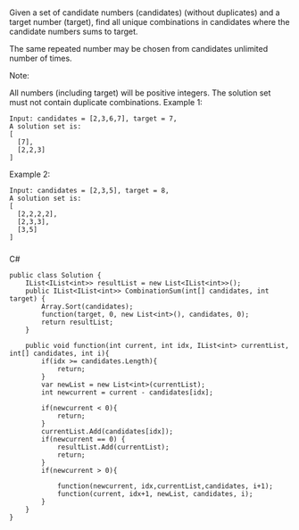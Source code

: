 ###
Given a set of candidate numbers (candidates) (without duplicates) and a target number (target), find all unique combinations in candidates where the candidate numbers sums to target.

The same repeated number may be chosen from candidates unlimited number of times.

Note:

All numbers (including target) will be positive integers.
The solution set must not contain duplicate combinations.
Example 1:
```
Input: candidates = [2,3,6,7], target = 7,
A solution set is:
[
  [7],
  [2,2,3]
]
```
Example 2:
```
Input: candidates = [2,3,5], target = 8,
A solution set is:
[
  [2,2,2,2],
  [2,3,3],
  [3,5]
]
```
###
C#

```
public class Solution {
    IList<IList<int>> resultList = new List<IList<int>>();
    public IList<IList<int>> CombinationSum(int[] candidates, int target) {
        Array.Sort(candidates);
        function(target, 0, new List<int>(), candidates, 0);
        return resultList;
    }
    
    public void function(int current, int idx, IList<int> currentList,  int[] candidates, int i){
        if(idx >= candidates.Length){
            return;
        } 
        var newList = new List<int>(currentList);
        int newcurrent = current - candidates[idx];
        
        if(newcurrent < 0){
            return;
        }
        currentList.Add(candidates[idx]);
        if(newcurrent == 0) {
            resultList.Add(currentList);
            return;
        }
        if(newcurrent > 0){
            
            function(newcurrent, idx,currentList,candidates, i+1);
            function(current, idx+1, newList, candidates, i);
        }
    }
}
```